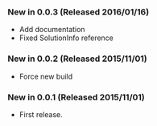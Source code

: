 ### New in 0.0.3 (Released 2016/01/16)
* Add documentation
* Fixed SolutionInfo reference

### New in 0.0.2 (Released 2015/11/01)
* Force new build

### New in 0.0.1 (Released 2015/11/01)
* First release.
